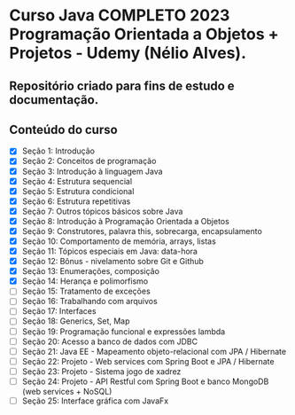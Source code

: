 # Curso Java COMPLETO 2023 Programação Orientada a Objetos + Projetos - Udemy (Nélio Alves).

## Repositório criado para fins de estudo e documentação.

## Conteúdo do curso
- [x] Seção 1: Introdução
- [x] Seção 2: Conceitos de programação
- [x] Seção 3: Introdução à linguagem Java
- [x] Seção 4: Estrutura sequencial
- [x] Seção 5: Estrutura condicional
- [x] Seção 6: Estrutura repetitivas
- [x] Seção 7: Outros tópicos básicos sobre Java
- [x] Seção 8: Introdução à Programação Orientada a Objetos
- [x] Seção 9: Construtores, palavra this, sobrecarga, encapsulamento
- [x] Seção 10: Comportamento de memória, arrays, listas
- [x] Seção 11: Tópicos especiais em Java: data-hora
- [x] Seção 12: Bônus - nivelamento sobre Git e Github
- [x] Seção 13: Enumerações, composição
- [x] Seção 14: Herança e polimorfismo
- [ ] Seção 15: Tratamento de exceções
- [ ] Seção 16: Trabalhando com arquivos
- [ ] Seção 17: Interfaces
- [ ] Seção 18: Generics, Set, Map
- [ ] Seção 19: Programação funcional e expressões lambda
- [ ] Seção 20: Acesso a banco de dados com JDBC
- [ ] Seção 21: Java EE - Mapeamento objeto-relacional com JPA / Hibernate
- [ ] Seção 22: Projeto - Web services com Spring Boot e JPA / Hibernate
- [ ] Seção 23: Projeto - Sistema jogo de xadrez
- [ ] Seção 24: Projeto - API Restful com Spring Boot e banco MongoDB (web services + NoSQL)
- [ ] Seção 25: Interface gráfica com JavaFx